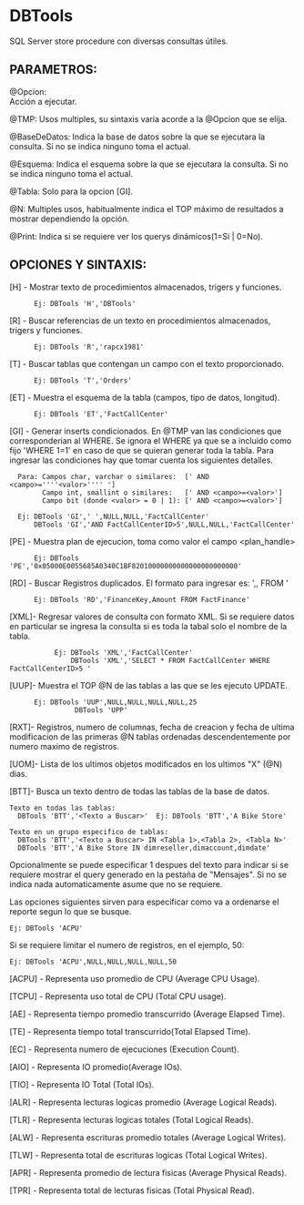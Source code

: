 DBTools
=======

SQL Server store procedure con diversas consultas útiles.

PARAMETROS:
---------------------

@Opcion: 		
Acción a ejecutar.

@TMP: 
Usos multiples, su sintaxis varia acorde a la @Opcion que se elija.

@BaseDeDatos: 
Indica la base de datos sobre la que se ejecutara la consulta. Si no se indica ninguno toma el actual.

@Esquema: 
Indica el esquema sobre la que se ejecutara la consulta. Si no se indica ninguno toma el actual.

@Tabla: 
Solo para la opcion [GI].

@N: 
Multiples usos, habitualmente indica el TOP máximo de resultados a mostrar dependiendo la opción.

@Print: 
Indica si se requiere ver los querys dinámicos(1=Si | 0=No). 

OPCIONES Y SINTAXIS:
--------------------

[H]	 -	Mostrar texto de procedimientos almacenados, trigers y funciones. 
          
          Ej: DBTools 'H','DBTools'
          
[R]	 -	Buscar referencias de un texto en procedimientos almacenados, trigers y funciones. 
          
          Ej: DBTools 'R','rapcx1981'	 
          
[T]  -	Buscar tablas que contengan un campo con el texto proporcionado. 
          
          Ej: DBTools 'T','Orders'

[ET] - Muestra el esquema de la tabla (campos, tipo de datos, longitud). 
           
          Ej: DBTools 'ET','FactCallCenter'

[GI] - Generar inserts condicionados. En @TMP van las condiciones que corresponderian al WHERE. Se ignora el WHERE ya que se a incluido como fijo 'WHERE 1=1' en caso de que se quieran generar toda la tabla. Para ingresar las condiciones hay que tomar cuenta los siguientes detalles.  

            
  
      Para: Campos char, varchar o similares:  [' AND <campo>=''''<valor>'''' ']
            Campo int, smallint o similares:   [' AND <campo>=<valor>']		
            Campo bit (donde <valor> = 0 | 1): [' AND <campo>=<valor>']	
  
      Ej: DBTools 'GI',' ',NULL,NULL,'FactCallCenter'	
          DBTools 'GI','AND FactCallCenterID>5',NULL,NULL,'FactCallCenter'		

[PE] - Muestra plan de ejecucion, toma como valor el campo <plan_handle> 
          
          Ej: DBTools 'PE','0x05000E0055685A0340C1BF82010000000000000000000000'

[RD] - Buscar Registros duplicados. El formato para ingresar es: '<campo1>,<campo2>,<campoN> FROM <tabla>' 
          
          Ej: DBTools 'RD','FinanceKey,Amount FROM FactFinance'

[XML]- Regresar valores de consulta con formato XML. Si se requiere datos en particular se ingresa la consulta si es toda la tabal solo el nombre de la tabla. 
			   
			   Ej: DBTools 'XML','FactCallCenter'  
			       DBTools 'XML','SELECT * FROM FactCallCenter WHERE FactCallCenterID>5 ' 

[UUP]- Muestra el TOP @N de las tablas a las que se les ejecuto UPDATE. 
          
          Ej: DBTools 'UUP',NULL,NULL,NULL,NULL,25 
  				    DBTools 'UPP'

[RXT]- Registros, numero de columnas, fecha de creacion y fecha de ultima modificacion de las primeras @N tablas ordenadas descendentemente por numero maximo de registros.

[UOM]- Lista de los ultimos objetos modificados en los ultimos "X" (@N) dias.

[BTT]- Busca un texto dentro de todas las tablas de la base de datos. 
			    
    Texto en todas las tablas: 
      DBTools 'BTT','<Texto a Buscar>'	Ej: DBTools 'BTT','A Bike Store'
      						
    Texto en un grupo especifico de tablas:
      DBTools 'BTT','<Texto a Buscar> IN <Tabla 1>,<Tabla 2>, <Tabla N>' 
      DBTools 'BTT','A Bike Store IN dimreseller,dimaccount,dimdate' 

Opcionalmente se puede especificar 1 despues del texto para indicar si se requiere mostrar el query generado en la pestaña de "Mensajes". Si no se indica nada automaticamente asume que no se requiere.	 

Las opciones siguientes sirven para especificar como va a ordenarse el reporte segun lo que se busque.

    Ej: DBTools 'ACPU' 
	         
Si se requiere limitar el numero de registros, en el ejemplo, 50:

    Ej: DBTools 'ACPU',NULL,NULL,NULL,NULL,50 


[ACPU] - Representa uso promedio de CPU (Average CPU Usage).

[TCPU] - Representa uso total de CPU (Total CPU usage).

[AE]   - Representa tiempo promedio transcurrido (Average Elapsed Time).

[TE]   - Representa tiempo total transcurrido(Total Elapsed Time).

[EC]   - Representa numero de ejecuciones (Execution Count).

[AIO]  - Representa IO promedio(Average IOs).  

[TIO]  - Representa IO Total (Total IOs). 

[ALR]  - Representa lecturas logicas promedio (Average Logical Reads).

[TLR]  - Representa lecturas logicas totales (Total Logical Reads). 

[ALW]  - Representa escrituras promedio totales (Average Logical Writes).

[TLW]  - Representa total de escrituras logicas (Total Logical Writes).

[APR]  - Representa promedio de lectura fisicas (Average Physical Reads).

[TPR]  - Representa total de lecturas fisicas (Total Physical Read).
